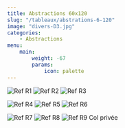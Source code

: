 ```yaml
---
title: Abstractions 60x120 
slug: "/tableaux/abstrations-6-120"
image: "divers-D3.jpg"
categories:
    - Abstractions
menu:
    main: 
        weight: -67
        params:
            icon: palette
---
```


![Ref R1](impressions-rouges-R1.jpg) ![Ref R2](impressions-rouges-R2.jpg) ![Ref R3](impressions-rouges-R3.jpg)

![Ref R4](impressions-rouges-R4.jpg) ![Ref R5](impressions-rouges-R5.jpg) ![Ref R6](impressions-rouges-R6.jpg)

![Ref R7](impressions-rouges-R7.jpg) ![Ref R8](impressions-rouges-R8.jpg) ![Ref R9 Col privée](impressions-rouges-R9.jpg)

